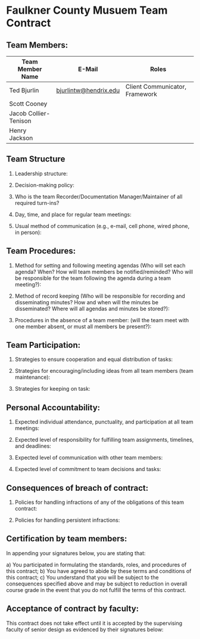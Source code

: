 # Faulkner County Musuem Team Contract

## Team Members:

| Team Member Name | E-Mail | Roles |
|---|---|---|
| Ted Bjurlin | bjurlintw@hendrix.edu | Client Communicator, Framework |
| Scott Cooney | | |
| Jacob Collier-Tenison | | |
| Henry Jackson | | |

## Team Structure

1. Leadership structure:

2. Decision-making policy:
3. Who is the team Recorder/Documentation Manager/Maintainer of all required turn-ins?
   
4. Day, time, and place for regular team meetings:
   
5. Usual method of communication (e.g., e-mail, cell phone, wired phone, in person):

## Team Procedures:

1. Method for setting and following meeting agendas (Who will set each agenda? When? How will team
members be notified/reminded? Who will be responsible for the team following the agenda during a
team meeting?):

2. Method of record keeping (Who will be responsible for recording and disseminating minutes? How
and when will the minutes be disseminated? Where will all agendas and minutes be stored?):

3. Procedures in the absence of a team member: (will the team meet with one member absent, or must
all members be present?):

## Team Participation:

1. Strategies to ensure cooperation and equal distribution of tasks:

2. Strategies for encouraging/including ideas from all team members (team maintenance):

3. Strategies for keeping on task:

## Personal Accountability:

1. Expected individual attendance, punctuality, and participation at all team meetings:

2. Expected level of responsibility for fulfilling team assignments, timelines, and deadlines:

3. Expected level of communication with other team members:

4. Expected level of commitment to team decisions and tasks:

## Consequences of breach of contract:


1. Policies for handling infractions of any of the obligations of this team contract:

2. Policies for handling persistent infractions:

## Certification by team members:

In appending your signatures below, you are stating that:

a) You participated in formulating the standards, roles, and procedures of this contract;
b) You have agreed to abide by these terms and conditions of this contract;
c) You understand that you will be subject to the consequences specified above and may be subject to
reduction in overall course grade in the event that you do not fulfill the terms of this contract.


## Acceptance of contract by faculty:
This contract does not take effect until it is accepted by the supervising faculty of senior design as
evidenced by their signatures below: